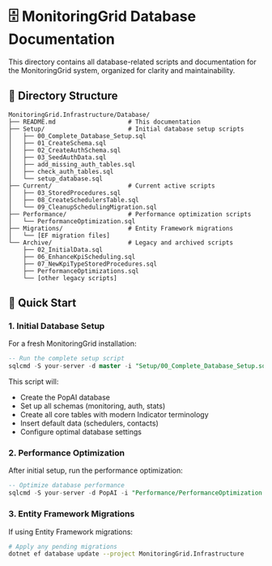 # 🗄️ MonitoringGrid Database Documentation

This directory contains all database-related scripts and documentation for the MonitoringGrid system, organized for clarity and maintainability.

## 📁 Directory Structure

```
MonitoringGrid.Infrastructure/Database/
├── README.md                    # This documentation
├── Setup/                       # Initial database setup scripts
│   ├── 00_Complete_Database_Setup.sql
│   ├── 01_CreateSchema.sql
│   ├── 02_CreateAuthSchema.sql
│   ├── 03_SeedAuthData.sql
│   ├── add_missing_auth_tables.sql
│   ├── check_auth_tables.sql
│   └── setup_database.sql
├── Current/                     # Current active scripts
│   ├── 03_StoredProcedures.sql
│   ├── 08_CreateSchedulersTable.sql
│   └── 09_CleanupSchedulingMigration.sql
├── Performance/                 # Performance optimization scripts
│   └── PerformanceOptimization.sql
├── Migrations/                  # Entity Framework migrations
│   └── [EF migration files]
└── Archive/                     # Legacy and archived scripts
    ├── 02_InitialData.sql
    ├── 06_EnhanceKpiScheduling.sql
    ├── 07_NewKpiTypeStoredProcedures.sql
    ├── PerformanceOptimizations.sql
    └── [other legacy scripts]
```

## 🚀 Quick Start

### **1. Initial Database Setup**

For a fresh MonitoringGrid installation:

```sql
-- Run the complete setup script
sqlcmd -S your-server -d master -i "Setup/00_Complete_Database_Setup.sql"
```

This script will:
- Create the PopAI database
- Set up all schemas (monitoring, auth, stats)
- Create all core tables with modern Indicator terminology
- Insert default data (schedulers, contacts)
- Configure optimal database settings

### **2. Performance Optimization**

After initial setup, run the performance optimization:

```sql
-- Optimize database performance
sqlcmd -S your-server -d PopAI -i "Performance/PerformanceOptimization.sql"
```

### **3. Entity Framework Migrations**

If using Entity Framework migrations:

```bash
# Apply any pending migrations
dotnet ef database update --project MonitoringGrid.Infrastructure
```
